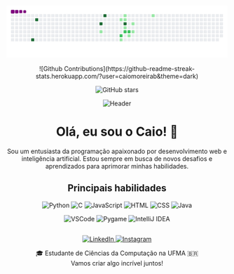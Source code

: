  ![snake gif](https://github.com/caiomoreirab/caiomoreirab/blob/output/github-contribution-grid-snake.gif)
<center>
 ![Github Contributions](https://github-readme-streak-stats.herokuapp.com/?user=caiomoreirab&theme=dark)

![GitHub stars](https://img.shields.io/github/stars/caiomoreirab/nome-do-seu-repositorio?style=social)
</center>




<p align="center">
  <img src="https://github.com/caiomoreiradev/caiomoreiradev/blob/main/assets/header.gif" alt="Header">
</p>

<h1 align="center">Olá, eu sou o Caio! 👋</h1>

<p align="center">
  Sou um entusiasta da programação apaixonado por desenvolvimento web e inteligência artificial. Estou sempre em busca de novos desafios e aprendizados para aprimorar minhas habilidades.
</p>

<h2 align="center">Principais habilidades</h2>

<p align="center">
  <img src="https://img.shields.io/badge/Python-3776AB?style=for-the-badge&logo=python&logoColor=white" alt="Python">
  <img src="https://img.shields.io/badge/C-00599C?style=for-the-badge&logo=c&logoColor=white" alt="C">
  <img src="https://img.shields.io/badge/JavaScript-F7DF1E?style=for-the-badge&logo=javascript&logoColor=black" alt="JavaScript">
  <img src="https://img.shields.io/badge/HTML5-E34F26?style=for-the-badge&logo=html5&logoColor=white" alt="HTML">
  <img src="https://img.shields.io/badge/CSS3-1572B6?style=for-the-badge&logo=css3&logoColor=white" alt="CSS">
  <img src="https://img.shields.io/badge/Java-007396?style=for-the-badge&logo=java&logoColor=white" alt="Java">
</p>

<p align="center">
  <img src="https://img.shields.io/badge/VSCode-007ACC?style=for-the-badge&logo=visual-studio-code&logoColor=white" alt="VSCode">
  <img src="https://img.shields.io/badge/Pygame-3776AB?style=for-the-badge&logo=python&logoColor=white" alt="Pygame">
  <img src="https://img.shields.io/badge/IntelliJ%20IDEA-000000?style=for-the-badge&logo=intellij-idea&logoColor=white" alt="IntelliJ IDEA">
</p>

<h2 align="center"></h2>

<p align="center">
  <a href="https://www.linkedin.com/in/caio-moreira/">
    <img src="https://github.com/caiomoreiradev/caiomoreiradev/blob/main/assets/linkedin.gif" alt="LinkedIn">
  </a>
  <a href="https://www.instagram.com/_moreira_caio_/">
    <img src="https://github.com/caiomoreiradev/caiomoreiradev/blob/main/assets/instagram.gif" alt="Instagram">
  </a>
</p>

<p align="center">
  🎓 Estudante de Ciências da Computação na UFMA 🇧🇷<br>
  Vamos criar algo incrível juntos!
</p>
